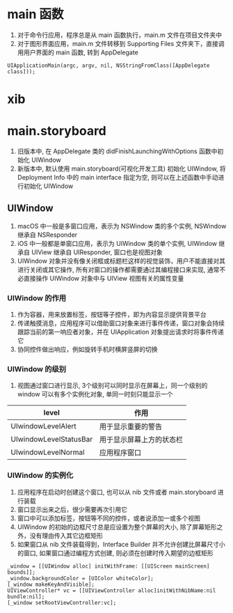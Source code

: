 # main 函数

1. 对于命令行应用，程序总是从 main 函数执行，main.m 文件在项目文件夹中
2. 对于图形界面应用，main.m 文件转移到 Supporting Files 文件夹下，直接调用用户界面的 main 函数, 转到 AppDelegate

`UIApplicationMain(argc, argv, nil, NSStringFromClass([AppDelegate class]));`

# xib

# main.storyboard

1. 旧版本中, 在 AppDelegate 类的 didFinishLaunchingWithOptions 函数中初始化 UIWindow
2. 新版本中, 默认使用 main.storyboard(可视化开发工具) 初始化 UIWindow, 将 Deployment Info 中的 main interface 指定为空, 则可以在上述函数中手动进行初始化 UIWindow

## UIWindow

1. macOS 中一般是多窗口应用，表示为 NSWindow 类的多个实例, NSWindow 继承自 NSResponder
2. iOS 中一般都是单窗口应用，表示为 UIWindow 类的单个实例, UIWindow 继承自 UIView 继承自 UIResponder, 窗口也是视图对象
3. UIWindow 对象并没有像关闭框或标题栏这样的视觉装饰，用户不能直接对其进行关闭或其它操作, 所有对窗口的操作都需要通过其编程接口来实现, 通常不必直接操作 UIWindow 对象中与 UIView 视图有关的属性变量

### UIWindow 的作用

1. 作为容器，用来放置标签，按钮等子控件，即为内容显示提供背景平台
2. 传递触摸消息，应用程序可以借助窗口对象来进行事件传递，窗口对象会持续跟踪当前的第一响应者对象，并在 UIApplication 对象提出请求时将事件传递它
3. 协同控件做出响应，例如旋转手机时横屏竖屏的切换

### UIWindow 的级别

1. 视图通过窗口进行显示, 3个级别可以同时显示在屏幕上，同一个级别的 window 可以有多个实例化对象, 单同一时刻只能显示一个

| level                  | 作用                  |
| ---------------------- | -------------------- |
| UIwindowLevelAlert     | 用于显示重要的警告      |
| UIwindowLevelStatusBar | 用于显示屏幕上方的状态栏 |
| UIwindowLevelNormal    | 应用程序窗口           |

### UIWindow 的实例化

1. 应用程序在启动时创建这个窗口, 也可以从 nib 文件或者 main.storyboard 进行装载
2. 窗口显示出来之后，很少需要再次引用它
3. 窗口中可以添加标签，按钮等不同的控件，或者说添加一或多个视图
4. UIWindow 的初始的边框尺寸总是应设置为整个屏幕的大小, 除了屏幕矩形之外，没有理由传入其它边框矩形
5. 如果窗口从 nib 文件装载得到，Interface Builder 并不允许创建比屏幕尺寸小的窗口, 如果窗口通过编程方式创建, 则必须在创建时传入期望的边框矩形

```
_window = [[UIWindow alloc] initWithFrame: [[UIScreen mainScreen] bounds]];
_window.backgroundColor = [UIColor whiteColor];
[_window makeKeyAndVisible];
UIViewController* vc = [[UIViewController alloc]initWithNibName:nil bundle:nil];
[_window setRootViewController:vc];
```

